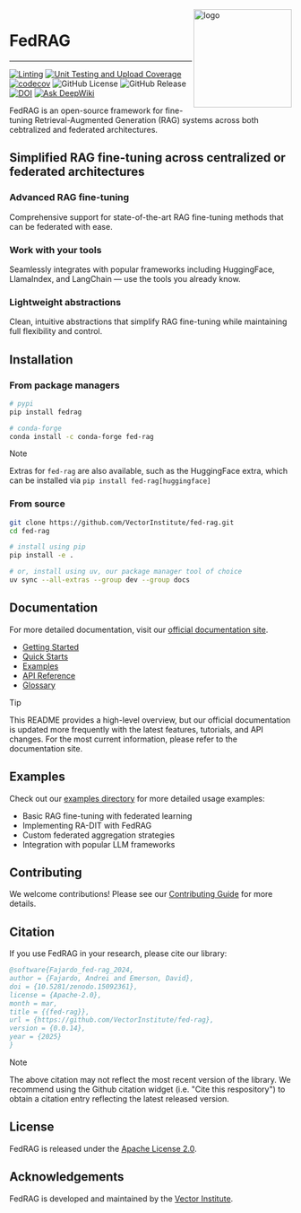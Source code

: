 <!-- markdownlint-disable-file MD033 MD041 -->

<img src="https://d3ddy8balm3goa.cloudfront.net/vector-fed-rag/logo-dark.svg" width="175" align="right" alt="logo"/>

# FedRAG

---------------------------------------------------------------------------------------

[![Linting](https://github.com/VectorInstitute/fed-rag/actions/workflows/lint.yml/badge.svg)](https://github.com/VectorInstitute/fed-rag/actions/workflows/lint.yml)
[![Unit Testing and Upload Coverage](https://github.com/VectorInstitute/fed-rag/actions/workflows/unit_test.yml/badge.svg)](https://github.com/VectorInstitute/fed-rag/actions/workflows/unit_test.yml)
[![codecov](https://codecov.io/github/VectorInstitute/fed-rag/graph/badge.svg?token=JjJBPckP8v)](https://codecov.io/github/VectorInstitute/fed-rag)
![GitHub License](https://img.shields.io/github/license/VectorInstitute/fed-rag)
![GitHub Release](https://img.shields.io/github/v/release/VectorInstitute/fed-rag)
[![DOI](https://zenodo.org/badge/918377874.svg)](https://doi.org/10.5281/zenodo.15092361)
[![Ask DeepWiki](https://deepwiki.com/badge.svg)](https://deepwiki.com/VectorInstitute/fed-rag)

FedRAG is an open-source framework for fine-tuning Retrieval-Augmented
Generation (RAG) systems across both cebtralized and federated architectures.

## Simplified RAG fine-tuning across centralized or federated architectures

### Advanced RAG fine-tuning

Comprehensive support for state-of-the-art RAG fine-tuning methods that can be
federated with ease.

### Work with your tools

Seamlessly integrates with popular frameworks including HuggingFace,
LlamaIndex, and LangChain — use the tools you already know.

### Lightweight abstractions

Clean, intuitive abstractions that simplify RAG fine-tuning while
maintaining full flexibility and control.

## Installation

### From package managers

```sh
# pypi
pip install fedrag

# conda-forge
conda install -c conda-forge fed-rag
```

> [!NOTE]
> Extras for `fed-rag` are also available, such as the HuggingFace extra, which
> can be installed via `pip install fed-rag[huggingface]`

### From source

```sh
git clone https://github.com/VectorInstitute/fed-rag.git
cd fed-rag

# install using pip
pip install -e .

# or, install using uv, our package manager tool of choice
uv sync --all-extras --group dev --group docs
```

## Documentation

For more detailed documentation, visit our [official documentation site](https://vectorinstitute.github.io/fed-rag/).

- [Getting Started](https://vectorinstitute.github.io/fed-rag/getting_started/essentials/)
- [Quick Starts](https://vectorinstitute.github.io/fed-rag/getting_started/quick_starts/)
- [Examples](https://vectorinstitute.github.io/fed-rag/examples/)
- [API Reference](https://vectorinstitute.github.io/fed-rag/api_reference/)
- [Glossary](https://vectorinstitute.github.io/fed-rag/glossary/)

> [!TIP]
> This README provides a high-level overview, but our official documentation is
> updated more frequently with the latest features, tutorials, and API changes.
> For the most current information, please refer to the documentation site.

## Examples

Check out our [examples directory](examples/) for more detailed usage examples:

- Basic RAG fine-tuning with federated learning
- Implementing RA-DIT with FedRAG
- Custom federated aggregation strategies
- Integration with popular LLM frameworks

## Contributing

We welcome contributions! Please see our [Contributing Guide](CONTRIBUTING.md) for more details.

## Citation

If you use FedRAG in your research, please cite our library:

```bibtex
@software{Fajardo_fed-rag_2024,
author = {Fajardo, Andrei and Emerson, David},
doi = {10.5281/zenodo.15092361},
license = {Apache-2.0},
month = mar,
title = {{fed-rag}},
url = {https://github.com/VectorInstitute/fed-rag},
version = {0.0.14},
year = {2025}
}
```

> [!NOTE]
> The above citation may not reflect the most recent version of the library. We
> recommend using the Github citation widget (i.e. "Cite this respository") to
> obtain a citation entry reflecting the latest released version.

## License

FedRAG is released under the [Apache License 2.0](LICENSE).

## Acknowledgements

FedRAG is developed and maintained by the [Vector Institute](https://vectorinstitute.ai/).
